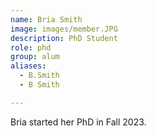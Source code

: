 ```yaml
---
name: Bria Smith
image: images/member.JPG
description: PhD Student
role: phd
group: alum
aliases:
  - B.Smith
  - B Smith

---
```


Bria started her PhD in Fall 2023.
